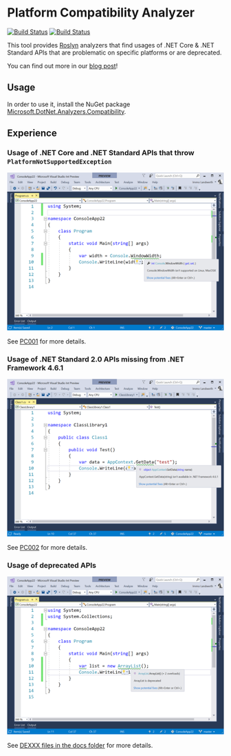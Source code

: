 # Platform Compatibility Analyzer

[![Build Status](https://img.shields.io/azure-devops/build/dnceng/public/449/master.svg)](https://dev.azure.com/dnceng/public/_build/latest?definitionId=449&branchName=master&view=logs) [![Build Status](https://img.shields.io/azure-devops/tests/dnceng/public/449/master.svg)](https://dev.azure.com/dnceng/public/_build/latest?definitionId=449&branchName=master&view=logs)

This tool provides [Roslyn](https://github.com/dotnet/roslyn) analyzers that
find usages of .NET Core & .NET Standard APIs that are problematic on specific
platforms or are deprecated.

You can find out more in our [blog post](https://blogs.msdn.microsoft.com/dotnet/2017/10/31/introducing-api-analyzer/)!

## Usage

In order to use it, install the NuGet package [Microsoft.DotNet.Analyzers.Compatibility](https://www.nuget.org/packages/Microsoft.DotNet.Analyzers.Compatibility).

## Experience

### Usage of .NET Core and .NET Standard APIs that throw `PlatformNotSupportedException`

![](docs/screenshot1.png)

See [PC001](docs/PC001.md) for more details.

### Usage of .NET Standard 2.0 APIs missing from .NET Framework 4.6.1

![](docs/screenshot2.png)

See [PC002](docs/PC002.md) for more details.

### Usage of deprecated APIs

![](docs/screenshot3.png)

See [DEXXX files in the docs folder](docs) for more details.
